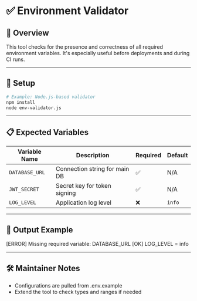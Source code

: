 <!--
START OF docs/internal-tools/env-validator.md

Purpose:
Documents the internal tool used to validate required environment variables.

Update Frequency:
Update whenever a new required environment variable is added/changed/removed.

Location: docs/internal-tools/env-validator.md
-->

# ✅ Environment Validator

## 🧠 Overview
This tool checks for the presence and correctness of all required environment variables. It's especially useful before deployments and during CI runs.

---

## 🔧 Setup

```bash
# Example: Node.js-based validator
npm install
node env-validator.js
```

---

## 📋 Expected Variables

| Variable Name  | Description                   | Required | Default |
| -------------- | ----------------------------- | -------- | ------- |
| `DATABASE_URL` | Connection string for main DB | ✅        | N/A     |
| `JWT_SECRET`   | Secret key for token signing  | ✅        | N/A     |
| `LOG_LEVEL`    | Application log level         | ❌        | `info`  |

---

## 🚨 Output Example

[ERROR] Missing required variable: DATABASE_URL
[OK] LOG_LEVEL = info

---

## 🛠️ Maintainer Notes

- Configurations are pulled from .env.example
- Extend the tool to check types and ranges if needed

<!-- END OF docs/internal-tools/env-validator.md -->